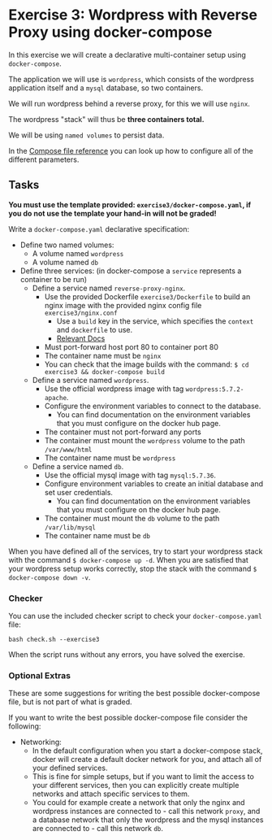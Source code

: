 # Exercise 3: Wordpress with Reverse Proxy using docker-compose

In this exercise we will create a declarative multi-container setup using `docker-compose`.

The application we will use is `wordpress`, which consists of the wordpress application itself and a `mysql` database, so two containers.

We will run wordpress behind a reverse proxy, for this we will use `nginx`.

The wordpress "stack" will thus be **three containers total.**

We will be using `named volumes` to persist data.

In the [Compose file reference](https://docs.docker.com/compose/compose-file/compose-file-v3/#compose-file-structure-and-examples) you can look up how to configure all of the different parameters.

## Tasks

**You must use the template provided: `exercise3/docker-compose.yaml`, if you do not use the template your hand-in will not be graded!**

Write a `docker-compose.yaml` declarative specification:

- Define two named volumes:
  - A volume named `wordpress`
  - A volume named `db`
- Define three services: (in docker-compose a `service` represents a container to be run)
  - Define a service named `reverse-proxy-nginx`.
    - Use the provided Dockerfile `exercise3/Dockerfile` to build an nginx image with the provided nginx config file `exercise3/nginx.conf`
      - Use a `build` key in the service, which specifies the `context` and `dockerfile` to use.
      - [Relevant Docs](https://docs.docker.com/compose/compose-file/compose-file-v3/#build)
    - Must port-forward host port 80 to container port 80
    - The container name must be `nginx`
    - You can check that the image builds with the command: `$ cd exercise3 && docker-compose build`
  - Define a service named `wordpress`.
    - Use the official wordpress image with tag `wordpress:5.7.2-apache`.
    - Configure the environment variables to connect to the database.
      - You can find documentation on the environment variables that you must configure on the docker hub page.
    - The container must not port-forward any ports
    - The container must mount the `wordpress` volume to the path `/var/www/html`
    - The container name must be `wordpress`
  - Define a service named `db`.
    - Use the official mysql image with tag `mysql:5.7.36`.
    - Configure environment variables to create an initial database and set user credentials.
      - You can find documentation on the environment variables that you must configure on the docker hub page.
    - The container must mount the `db` volume to the path `/var/lib/mysql`
    - The container name must be `db`

When you have defined all of the services, try to start your wordpress stack with the command `$ docker-compose up -d`.
When you are satisfied that your wordpress setup works correctly, stop the stack with the command `$ docker-compose down -v`.

### Checker

You can use the included checker script to check your `docker-compose.yaml` file:

```shell
bash check.sh --exercise3
```

When the script runs without any errors, you have solved the exercise.

### Optional Extras

These are some suggestions for writing the best possible docker-compose file, but is not part of what is graded.

If you want to write the best possible docker-compose file consider the following:

- Networking:
  - In the default configuration when you start a docker-compose stack, docker will create a default docker network for you, and attach all of your defined services.
  - This is fine for simple setups, but if you want to limit the access to your different services, then you can explicitly create multiple networks and attach specific services to them.
  - You could for example create a network that only the nginx and wordpress instances are connected to - call this network `proxy`, and a database network that only the wordpress and the mysql instances are connected to - call this network `db`.

